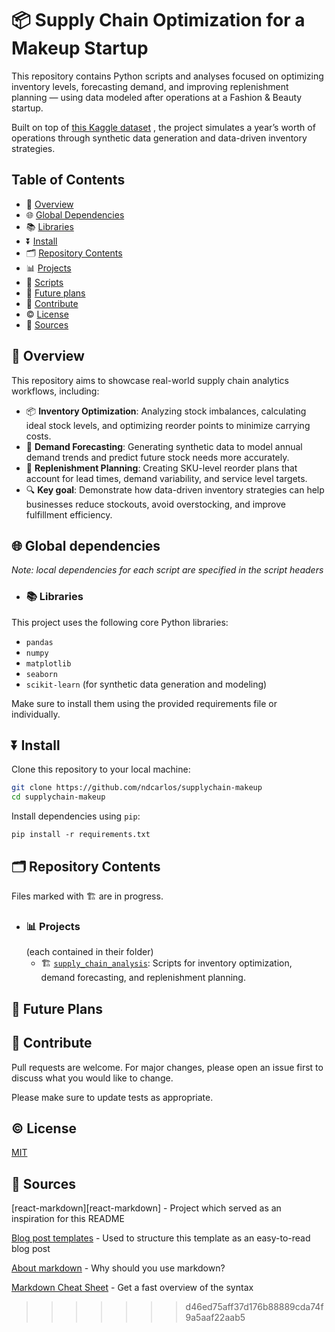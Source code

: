 
# 📦 Supply Chain Optimization for a Makeup Startup

This repository contains Python scripts and analyses focused on optimizing inventory levels, forecasting demand, and improving replenishment planning — using data modeled after operations at a Fashion & Beauty startup.

Built on top of [this Kaggle dataset](https://www.kaggle.com/datasets/harshsingh2209/supply-chain-analysis) , the project simulates a year’s worth of operations through synthetic data generation and data-driven inventory strategies.
## Table of Contents

*   🙋 [Overview](#overview)
*   🌐 [Global Dependencies](#global-dependencies)
   *   📚 [Libraries](#libraries)
*   ⏬ [Install](#install)
*   🗂️ [Repository Contents](#repository-contents)
   *   📊 [Projects](#projects)
   *   📝 [Scripts](#scripts)
*   🔮 [Future plans](#future-plans)
*   🤝 [Contribute](#contribute)
*   ©️ [License](#license)
*   🔌 [Sources](#sources)

## 🙋 Overview
This repository aims to showcase real-world supply chain analytics workflows, including:

* 📦 **Inventory Optimization**: Analyzing stock imbalances, calculating ideal stock levels, and optimizing reorder points to minimize carrying costs.
* 🔮 **Demand Forecasting**: Generating synthetic data to model annual demand trends and predict future stock needs more accurately.
* 🔁 **Replenishment Planning**: Creating SKU-level reorder plans that account for lead times, demand variability, and service level targets.
* 🔍 **Key goal**: Demonstrate how data-driven inventory strategies can help businesses reduce stockouts, avoid overstocking, and improve fulfillment efficiency.

## 🌐 Global dependencies
_Note: local dependencies for each script are specified in the script headers_
   * ### 📚 Libraries
This project uses the following core Python libraries:
* ```pandas```
* ```numpy```
* ```matplotlib```
* ```seaborn```
* ```scikit-learn``` (for synthetic data generation and modeling)

Make sure to install them using the provided requirements file or individually.

## ⏬ Install
Clone this repository to your local machine:

```bash
git clone https://github.com/ndcarlos/supplychain-makeup
cd supplychain-makeup
```

Install dependencies using ```pip```:

``` pip install -r requirements.txt ```


## 🗂️ Repository Contents
Files marked with 🏗️ are in progress.

   * ### 📊 Projects
     (each contained in their folder)
      * 🏗️ [`supply_chain_analysis`](https://github.com/ndcarlos/supplychain-makeup/tree/main/supply_chain_analysis):
        Scripts for inventory optimization, demand forecasting, and replenishment planning.

## 🔮 Future Plans

## 🤝 Contribute
Pull requests are welcome. For major changes, please open an issue first to discuss what you would like to change.

Please make sure to update tests as appropriate.

## ©️ License
[MIT](https://choosealicense.com/licenses/mit/)

## 🔌 Sources

[react-markdown][react-markdown] - Project which served as an inspiration for this README

[Blog post templates][blog-post-templates] - Used to structure this template as an easy-to-read blog post

[About markdown][about-markdown] - Why should you use markdown?

[Markdown Cheat Sheet][markdown-cheatsheet] - Get a fast overview of the syntax

[//]: # "Source definitions"
[blog-post-templates]: https://backlinko.com/hub/content/blog-post-templates "Backlinko blog post templates"
[about-markdown]: https://www.markdownguide.org/getting-started/ "Introduction to markdown"
[markdown-cheatsheet]: https://www.markdownguide.org/cheat-sheet/ "Markdown Cheat Sheet"

>>>>>>> d46ed75aff37d176b88889cda74f9a5aaf22aab5

